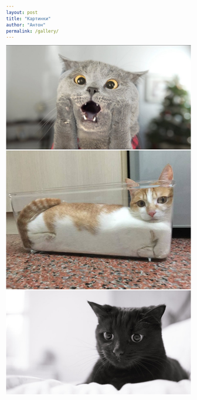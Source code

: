 ```yaml
---
layout: post
title: "Картинки"
author: "Антон"
permalink: /gallery/
---
```


![](/assets/images/cat2.jpg)
![](/assets/images/cat1.jpg)
![](/assets/images/cat3.jpg)